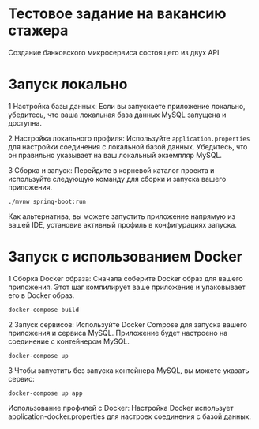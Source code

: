 # Тестовое задание на вакансию стажера
Создание банковского микросервиса состоящего из двух API

# Запуск локально
1 Настройка базы данных: Если вы запускаете приложение локально, убедитесь, что ваша локальная база данных MySQL запущена и доступна.

2 Настройка локального профиля: Используйте `application.properties` для настройки соединения с локальной базой данных. Убедитесь, что он правильно указывает на ваш локальный экземпляр MySQL.

3 Сборка и запуск: Перейдите в корневой каталог проекта и используйте следующую команду для сборки и запуска вашего приложения.

 ```
 ./mvnw spring-boot:run
```

 Как альтернатива, вы можете запустить приложение напрямую из вашей IDE, установив активный профиль в конфигурациях запуска.

# Запуск с использованием Docker
1 Сборка Docker образа: Сначала соберите Docker образ для вашего приложения. Этот шаг компилирует ваше приложение и упаковывает его в Docker образ.

 ```
 docker-compose build
```
 
2 Запуск сервисов: Используйте Docker Compose для запуска вашего приложения и сервиса MySQL. Приложение будет настроено на соединение с контейнером MySQL.
  
```
docker-compose up
```

3 Чтобы запустить без запуска контейнера MySQL, вы можете указать сервис:

 ```
 docker-compose up app
```
 
Использование профилей с Docker: Настройка Docker использует application-docker.properties для настроек соединения с базой данных.
